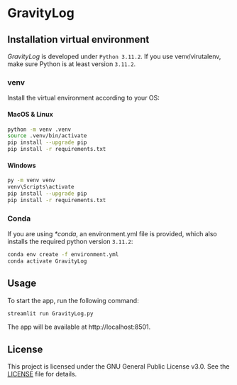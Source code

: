 # GravityLog


## Installation virtual environment

_GravityLog_ is developed under `Python 3.11.2`. If you use venv/virutalenv, make sure Python is at least version `3.11.2`.

### venv
Install the virtual environment according to your OS:

#### MacOS & Linux

```zsh
python -m venv .venv
source .venv/bin/activate
pip install --upgrade pip
pip install -r requirements.txt
```

#### Windows

```sh
py -m venv venv
venv\Scripts\activate
pip install --upgrade pip
pip install -r requirements.txt
```

### Conda

If you are using _*conda_, an environment.yml file is provided, which also installs the required python version `3.11.2`:

```zsh
conda env create -f environment.yml
conda activate GravityLog
```

## Usage

To start the app, run the following command:

```zsh
streamlit run GravityLog.py
```

The app will be available at http://localhost:8501.

## License

This project is licensed under the GNU General Public License v3.0. See the [LICENSE](LICENSE) file for details.
